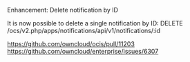 Enhancement: Delete notification by ID

It is now possible to delete a single notification by ID:
DELETE /ocs/v2.php/apps/notifications/api/v1/notifications/:id

https://github.com/owncloud/ocis/pull/11203
https://github.com/owncloud/enterprise/issues/6307
